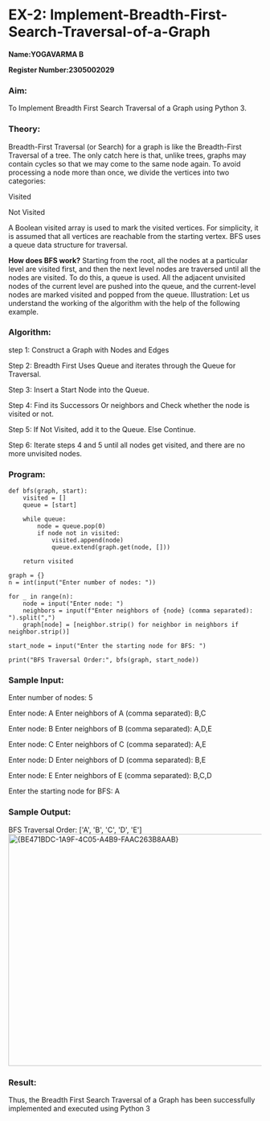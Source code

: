 # EX-2: Implement-Breadth-First-Search-Traversal-of-a-Graph

**Name:YOGAVARMA B**

**Register Number:2305002029**

### Aim:
To Implement Breadth First Search Traversal of a Graph using Python 3.

### Theory:
Breadth-First Traversal (or Search) for a graph is like the Breadth-First Traversal of a tree. The only catch here is that, unlike trees, graphs may contain cycles so that we may come to the same node again. To avoid processing a node more than once, we divide the vertices into two categories:

Visited

Not Visited

A Boolean visited array is used to mark the visited vertices. For simplicity, it is assumed that all vertices are reachable from the starting vertex. BFS uses a queue data structure for traversal.

**How does BFS work?**
Starting from the root, all the nodes at a particular level are visited first, and then the next level nodes are traversed until all the nodes are visited. To do this, a queue is used. All the adjacent unvisited nodes of the current level are pushed into the queue, and the current-level nodes are marked visited and popped from the queue. Illustration: Let us understand the working of the algorithm with the help of the following example. 

### Algorithm:

step 1: Construct a Graph with Nodes and Edges

Step 2: Breadth First Uses Queue and iterates through the Queue for Traversal.

Step 3: Insert a Start Node into the Queue.

Step 4: Find its Successors Or neighbors and Check whether the node is visited or not.

Step 5: If Not Visited, add it to the Queue. Else Continue.

Step 6: Iterate steps 4 and 5 until all nodes get visited, and there are no more unvisited nodes.

### Program:
```
def bfs(graph, start):
    visited = []  
    queue = [start]  

    while queue:
        node = queue.pop(0)  
        if node not in visited:
            visited.append(node)  
            queue.extend(graph.get(node, []))  

    return visited

graph = {}
n = int(input("Enter number of nodes: "))  

for _ in range(n):
    node = input("Enter node: ")
    neighbors = input(f"Enter neighbors of {node} (comma separated): ").split(",")
    graph[node] = [neighbor.strip() for neighbor in neighbors if neighbor.strip()]  

start_node = input("Enter the starting node for BFS: ")

print("BFS Traversal Order:", bfs(graph, start_node))

```
### Sample Input:


Enter number of nodes: 5

Enter node: A
Enter neighbors of A (comma separated): B,C

Enter node: B
Enter neighbors of B (comma separated): A,D,E

Enter node: C
Enter neighbors of C (comma separated): A,E

Enter node: D
Enter neighbors of D (comma separated): B,E

Enter node: E
Enter neighbors of E (comma separated): B,C,D

Enter the starting node for BFS: A

### Sample Output:

BFS Traversal Order: ['A', 'B', 'C', 'D', 'E']
<img width="701" height="461" alt="{BE471BDC-1A9F-4C05-A4B9-FAAC263B8AAB}" src="https://github.com/user-attachments/assets/16771d9d-67da-4ec2-9a70-a9d894dd6494" />


### Result:
Thus, the Breadth First Search Traversal of a Graph has been successfully implemented and executed using Python 3
